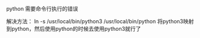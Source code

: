 python 需要命令行执行的错误

解决方法： ln -s /usr/local/bin/python3 /usr/local/bin/python  将python3映射到python，然后使用python的时候去使用python3就行了

